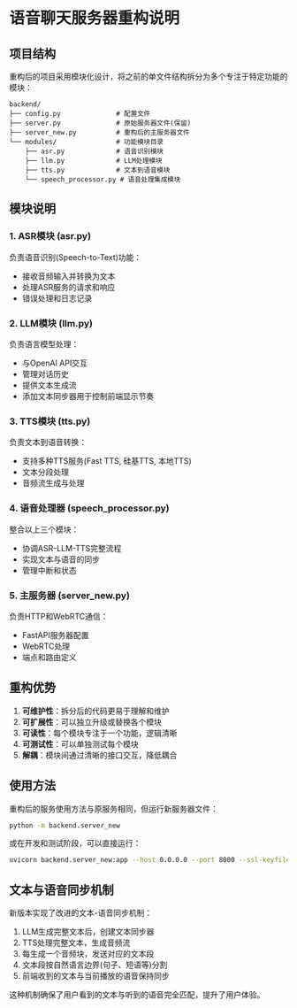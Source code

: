 # 语音聊天服务器重构说明

## 项目结构

重构后的项目采用模块化设计，将之前的单文件结构拆分为多个专注于特定功能的模块：

```
backend/
├── config.py              # 配置文件
├── server.py              # 原始服务器文件(保留)
├── server_new.py          # 重构后的主服务器文件
└── modules/               # 功能模块目录
    ├── asr.py             # 语音识别模块
    ├── llm.py             # LLM处理模块
    ├── tts.py             # 文本到语音模块
    └── speech_processor.py # 语音处理集成模块
```

## 模块说明

### 1. ASR模块 (asr.py)

负责语音识别(Speech-to-Text)功能：
- 接收音频输入并转换为文本
- 处理ASR服务的请求和响应
- 错误处理和日志记录

### 2. LLM模块 (llm.py)

负责语言模型处理：
- 与OpenAI API交互
- 管理对话历史
- 提供文本生成流
- 添加文本同步器用于控制前端显示节奏

### 3. TTS模块 (tts.py)

负责文本到语音转换：
- 支持多种TTS服务(Fast TTS, 硅基TTS, 本地TTS)
- 文本分段处理
- 音频流生成与处理

### 4. 语音处理器 (speech_processor.py)

整合以上三个模块：
- 协调ASR-LLM-TTS完整流程
- 实现文本与语音的同步
- 管理中断和状态

### 5. 主服务器 (server_new.py)

负责HTTP和WebRTC通信：
- FastAPI服务器配置
- WebRTC处理
- 端点和路由定义

## 重构优势

1. **可维护性**：拆分后的代码更易于理解和维护
2. **可扩展性**：可以独立升级或替换各个模块
3. **可读性**：每个模块专注于一个功能，逻辑清晰
4. **可测试性**：可以单独测试每个模块
5. **解耦**：模块间通过清晰的接口交互，降低耦合

## 使用方法

重构后的服务使用方法与原服务相同，但运行新服务器文件：

```bash
python -m backend.server_new
```

或在开发和测试阶段，可以直接运行：

```bash
uvicorn backend.server_new:app --host 0.0.0.0 --port 8000 --ssl-keyfile backend/localhost+2-key.pem --ssl-certfile backend/localhost+2.pem
```

## 文本与语音同步机制

新版本实现了改进的文本-语音同步机制：

1. LLM生成完整文本后，创建文本同步器
2. TTS处理完整文本，生成音频流
3. 每生成一个音频块，发送对应的文本段
4. 文本段按自然语言边界(句子、短语等)分割
5. 前端收到的文本与当前播放的语音保持同步

这种机制确保了用户看到的文本与听到的语音完全匹配，提升了用户体验。
